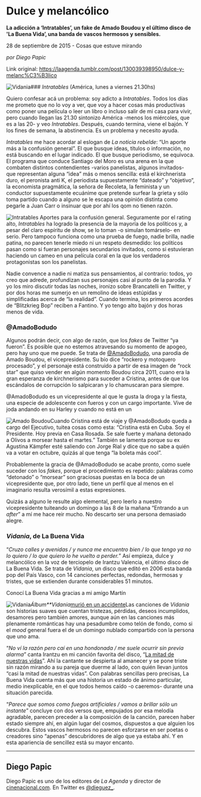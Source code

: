 # Dulce y melancólico

**La adicción a ‘Intratables’, un fake de Amado Boudou y el último disco de 'La Buena Vida’, una banda de vascos hermosos y sensibles.**

28 de septiembre de 2015 - Cosas que estuve mirando

_por Diego Papic_

Link original: https://laagenda.tumblr.com/post/130039398950/dulce-y-melanc%C3%B3lico

![Vidania](https://64.media.tumblr.com/4e12af79c14c39cf01ca9f385d66b7ab/tumblr_inline_pk0l8hQIi51t6q87u_500.jpg)### *Intratables* (América, lunes a viernes 21.30hs)

Quiero confesar acá un problema: soy adicto a *Intratables*. Todos los días me prometo que no lo voy a ver, que voy a hacer cosas más productivas como poner una película o leer un libro o incluso salir de mi casa para vivir, pero cuando llegan las 21.30 sintonizo América -menos los miércoles, que es a las 20- y veo *Intratables*. Después, cuando termina, viene el bajón. Y los fines de semana, la abstinencia. Es un problema y necesito ayuda.

*Intratables* me hace acordar al eslogan de *La noticia rebelde*: “Un aporte más a la confusión general”. El que busque ideas, títulos o información, no está buscando en el lugar indicado. 
El que busque periodismo, se equivoca. El programa que conduce Santiago del Moro es una arena en la que combaten distintos contendientes -varios panelistas, algunos invitados- que representan alguna “idea” más o menos sencilla: está el kirchnerista duro, el peronista anti K, el periodista supuestamente “dateado” y “objetivo”, la economista pragmática, la señora de Recoleta, la feminista y un conductor supuestamente ecuánime que pretende surfear la grieta y sólo toma partido cuando a alguno se le escapa una opinión distinta como pegarle a Juan Carr o insinuar que por ahí los qom no tienen razón.

![Intratables](https://64.media.tumblr.com/0b02086d4be6f5cfd389cf60481e4207/tumblr_inline_pk0l8iP0yL1t6q87u_500.jpg) Aportes para la confusión general. Seguramente por el rating alto, *Intratables* ha logrado la presencia de la mayoría de los políticos y, a pesar del claro espíritu de show, se lo toman -o simulan tomárselo- en serio. Pero tampoco funciona como una prueba de fuego, nadie brilla, nadie patina, no parecen tenerle miedo ni un respeto desmedido: los políticos pasan como si fueran personajes secundarios invitados, como si estuvieran haciendo un cameo en una película coral en la que los verdaderos protagonistas son los panelistas.

Nadie convence a nadie ni matiza sus pensamientos, al contrario: todos, yo creo que adrede, profundizan sus personajes casi al punto de la parodia. Y yo los miro discutir todas las noches, ironizo sobre Brancatelli en Twitter, y por dos horas me sumerjo en un remolino de ideas estúpidas y simplificadas acerca de “la realidad”. Cuando termina, los primeros acordes de “Blitzkrieg Bop” reciben a Fantino. Y yo tengo alto bajón y dos horas menos de vida.

### @AmadoBodudo

Algunos podrán decir, con algo de razón, que los *fakes* de Twitter “ya fueron”. Es posible que no estemos atravesando su momento de apogeo, pero hay uno que me puede. Se trata de [@AmadoBodudo](https://twitter.com/amadobodudo), una parodia de Amado Boudou, el vicepresidente. Su bío dice “rockero y motoquero procesado”, y el personaje está construido a partir de esa imagen de “rock star” que quiso vender en algún momento Boudou circa 2011, cuano era la gran esperanza de kirchnerismo para suceder a Cristina, antes de que los escándalos de corrupción lo salpicaran y lo chamuscaran para siempre.

@AmadoBodudo es un vicepresidente al que le gusta la droga y la fiesta, una especie de adolescente con fueros y con un cargo importante. Vive de joda andando en su Harley y cuando no está en un 


![Amado Boudou](https://64.media.tumblr.com/978f77c4ee90cb486b3ef42250cb6c8a/tumblr_inline_pk0l8iyV9b1t6q87u_100.jpg)Cuando Cristina está de viaje y @AmadoBodudo queda a cargo del Ejecutivo, tuitea cosas como esta: “Cristina está en Cuba. Soy el Presidente. Hoy previa en Casa Rosada. Se sale fuerte y mañana detonado a Olivos a morsear hasta el martes.” También se lamenta porque su ex Agustina Kämpfer esté saliendo con Jorge Rial y dice que no sabe a quién va a votar en octubre, quizás al que tenga “la boleta más cool”.

Probablemente la gracia de @AmadoBodudo se acabe pronto, como suele suceder con los *fakes*, porque el procedimiento es repetido: palabras como “detonado” o “morsear” son graciosas puestas en la boca de un vicepresidente que, por otro lado, tiene un perfil que al menos en el imaginario resulta verosímil a estas expresiones.

Quizás a alguno le resulte algo elemental, pero leerlo a nuestro vicepresidente tuiteando un domingo a las 8 de la mañana “Entrando a un *after*” a mí me hace reir mucho. No descarto ser una persona demasiado alegre.

### *Vidania*, de La Buena Vida

“*Cruzo calles y avenidas / y nunca me encuentro bien / lo que tengo ya no lo quiero / lo que quiero lo he vuelto a perder.*” Así empieza, dulce y melancólico en la voz de terciopelo de Irantzu Valencia, el último disco de La Buena Vida. Se trata de *Vidania*, un disco que editó en 2006 esta banda pop del País Vasco, con 14 canciones perfectas, redondas, hermosas y tristes, que se extienden durante considerables 51 minutos.

Conocí La Buena Vida gracias a mi amigo Martín 


![Vidania](https://64.media.tumblr.com/0acccc06c50edc96530450cea6d95051/tumblr_inline_pk0l8iYONW1t6q87u_250.jpg)*Álbum**Vidania*[murió en un accidente](http://www.rockdelux.com/noticias/p/muere-pedro-san-martin-de-la-buena-vida.html)Las canciones de *Vidania* son historias suaves que cuentan tristezas, pérdidas, deseos incumplidos, desamores pero también amores, aunque aún en las canciones más plenamente románticas hay una pesadumbre como telón de fondo, como si el *mood* general fuera el de un domingo nublado compartido con la persona que uno ama.

“*No ví la razón pero caí en una hondonada / me suele ocurrir sin previa alarma*” canta Irantzu en mi canción favorita del disco, “[La mitad de nuestras vidas](https://youtu.be/tyizk1IyyjA)”. Ahí la cantante se despierta al amanecer y se pone triste sin razón mirando a su pareja que duerme al lado, con quién llevan juntos “casi la mitad de nuestras vidas”. Con palabras sencillas pero precisas, La Buena Vida cuenta más que una historia un estado de ánimo particular, medio inexplicable, en el que todos hemos caído -o caeremos- durante una situación parecida.

“*Parece que somos como fuegos artificiales / vamos a brillar sólo un instante*” concluye con dos versos que, empujados por esa melodía agradable, parecen preceder a la composición de la canción, parecen haber estado siempre ahí, en algún lugar del cosmos, dispuestos a que alguien los descubra. Estos vascos hermosos no parecen esforzarse en ser poetas o creadores sino “apenas” descubridores de algo que ya estaba ahí. Y en esta apariencia de sencillez está su mayor encanto.

  




---

 Diego Papic
------------

 Diego Papic es uno de los editores de *La Agenda* y director de [cinenacional.com](http://www.cinenacional.com/). En Twitter es [@dieguez\_](http://www.twitter.com/dieguez_). 

